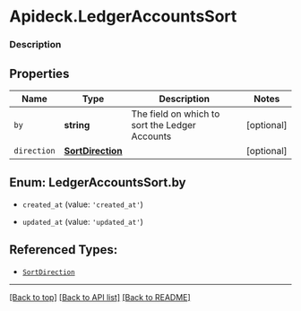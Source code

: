 # Apideck.LedgerAccountsSort

### Description

## Properties
Name | Type | Description | Notes
------------ | ------------- | ------------- | -------------
`by` | **string** | The field on which to sort the Ledger Accounts | [optional] 
`direction` | [**SortDirection**](SortDirection.md) |  | [optional] 





<a name="LedgerAccountsSortBy"></a>
## Enum: LedgerAccountsSort.by


* `created_at` (value: `'created_at'`)

* `updated_at` (value: `'updated_at'`)




## Referenced Types:

* [`SortDirection`](SortDirection.md)

---

[[Back to top]](#) [[Back to API list]](../../../../README.md#documentation-for-api-endpoints) [[Back to README]](../../../../README.md)


